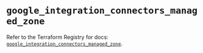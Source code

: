 # `google_integration_connectors_managed_zone`

Refer to the Terraform Registry for docs: [`google_integration_connectors_managed_zone`](https://registry.terraform.io/providers/hashicorp/google-beta/6.1.0/docs/resources/google_integration_connectors_managed_zone).

